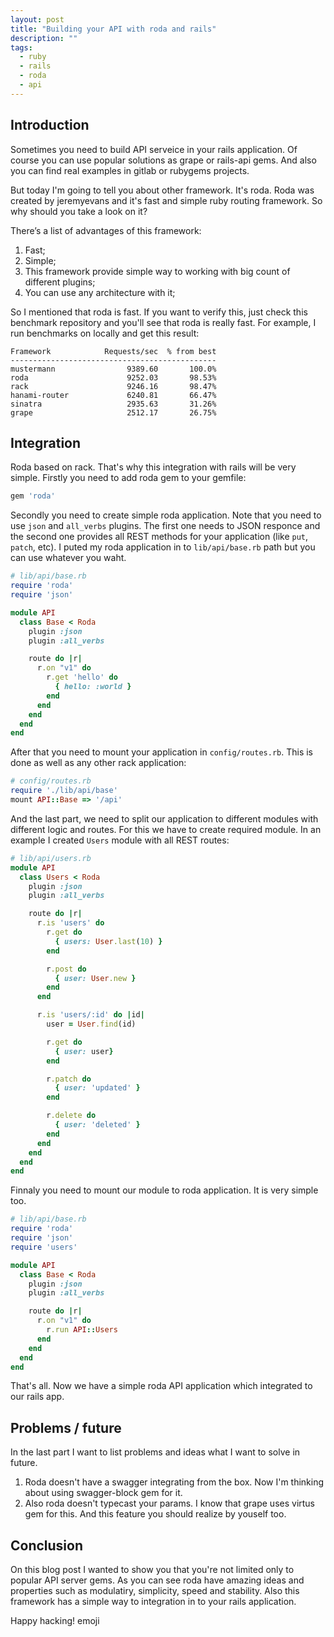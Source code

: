 ```yaml
---
layout: post
title: "Building your API with roda and rails"
description: ""
tags:
  - ruby
  - rails
  - roda
  - api
---
```


## Introduction

Sometimes you need to build API serveice in your rails application.
Of course you can use popular solutions as grape or rails-api gems.
And also you can find real examples in gitlab or rubygems projects.

But today I'm going to tell you about other framework. It's roda.
Roda was created by jeremyevans and it's fast and simple ruby routing framework.
So why should you take a look on it?

There’s a list of advantages of this framework:
1. Fast;
2. Simple;
3. This framework provide simple way to working with big count of different plugins;
4. You can use any architecture with it;

So I mentioned that roda is fast. If you want to verify this, just check this benchmark repository and you'll see that roda is really fast.
For example, I run benchmarks on locally and get this result:

```
Framework            Requests/sec  % from best
----------------------------------------------
mustermann                9389.60       100.0%
roda                      9252.03       98.53%
rack                      9246.16       98.47%
hanami-router             6240.81       66.47%
sinatra                   2935.63       31.26%
grape                     2512.17       26.75%
```

## Integration

Roda based on rack. That's why this integration with rails will be very simple.
Firstly you need to add roda gem to your gemfile:

```ruby
gem 'roda'
```

Secondly you need to create simple roda application.
Note that you need to use `json` and `all_verbs` plugins.
The first one needs to JSON responce and the second one provides all REST methods for your application (like `put`, `patch`, etc).
I puted my roda application in to `lib/api/base.rb` path but you can use whatever you waht.

```ruby
# lib/api/base.rb
require 'roda'
require 'json'

module API
  class Base < Roda
    plugin :json
    plugin :all_verbs

    route do |r|
      r.on "v1" do
        r.get 'hello' do
          { hello: :world }
        end
      end
    end
  end
end
```

After that you need to mount your application in `config/routes.rb`.
This is done as well as any other rack application:

```ruby
# config/routes.rb
require './lib/api/base'
mount API::Base => '/api'
```

And the last part, we need to split our application to different modules with different logic and routes.
For this we have to create required module. In an example I created `Users` module with all REST routes:

```ruby
# lib/api/users.rb
module API
  class Users < Roda
    plugin :json
    plugin :all_verbs

    route do |r|
      r.is 'users' do
        r.get do
          { users: User.last(10) }
        end

        r.post do
          { user: User.new }
        end
      end

      r.is 'users/:id' do |id|
        user = User.find(id)

        r.get do
          { user: user}
        end

        r.patch do
          { user: 'updated' }
        end

        r.delete do
          { user: 'deleted' }
        end
      end
    end
  end
end
```

Finnaly you need to mount our module to roda application. It is very simple too.

```ruby
# lib/api/base.rb
require 'roda'
require 'json'
require 'users'

module API
  class Base < Roda
    plugin :json
    plugin :all_verbs

    route do |r|
      r.on "v1" do
        r.run API::Users
      end
    end
  end
end
```

That's all. Now we have a simple roda API application which integrated to our rails app.

## Problems / future

In the last part I want to list problems and ideas what I want to solve in future.

1. Roda doesn't have a swagger integrating from the box. Now I'm thinking about using swagger-block gem for it.
2. Also roda doesn't typecast your params. I know that grape uses virtus gem for this. And this feature you should realize by youself too.

## Conclusion

On this blog post I wanted to show you that you're not limited only to popular API server gems.
As you can see roda have amazing ideas and properties such as modulatiry, simplicity, speed and stability.
Also this framework has a simple way to integration in to your rails application.

Happy hacking! emoji


[gitlab-api]: https://github.com/gitlabhq/gitlabhq/tree/master/lib/api
[rubygems-api]: https://github.com/rubygems/rubygems.org/tree/master/app/controllers/api
[jeremyevans]: https://github.com/jeremyevans
[roda]: http://roda.jeremyevans.net
[grape]: http://www.ruby-grape.org
[benchmarks]: https://github.com/luislavena/bench-micro
[rodauth]: http://rodauth.jeremyevans.net
[why-roda]: http://roda.jeremyevans.net/why.html
